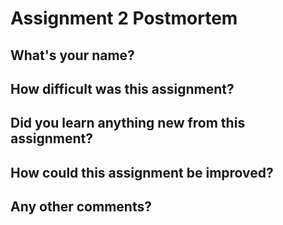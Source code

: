 # Assignment 2 Postmortem

## What's your name?



## How difficult was this assignment?



## Did you learn anything new from this assignment?



## How could this assignment be improved?



## Any other comments?